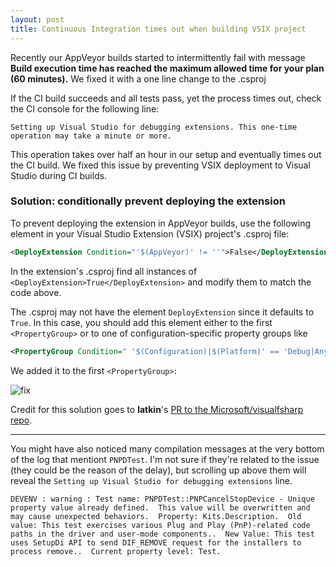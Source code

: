 ```yaml
---
layout: post
title: Continuous Integration times out when building VSIX project
---
```


Recently our AppVeyor builds started to intermittently fail with message **Build execution time has reached the maximum allowed time for your plan (60 minutes).** We fixed it with a one line change to the .csproj

If the CI build succeeds and all tests pass, yet the process times out, check the CI console for the following line:

```
Setting up Visual Studio for debugging extensions. This one-time operation may take a minute or more.
```

This operation takes over half an hour in our setup and eventually times out the CI build. We fixed this issue by preventing VSIX deployment to Visual Studio during CI builds.

### Solution: conditionally prevent deploying the extension 

To prevent deploying the extension in AppVeyor builds, use the following element in your Visual Studio Extension (VSIX) project's .csproj file:

```xml
<DeployExtension Condition="'$(AppVeyor)' != ''">False</DeployExtension>
```

In the extension's .csproj find all instances of `<DeployExtension>True</DeployExtension>` and modify them to match the code above. 

The .csproj may not have the element `DeployExtension` since it defaults to `True`. In this case, you should add this element either to the first `<PropertyGroup>` or to one of configuration-specific property groups like 

```xml
<PropertyGroup Condition=" '$(Configuration)|$(Platform)' == 'Debug|AnyCPU' ">
```

We added it to the first `<PropertyGroup>`: 

![fix](https://i.gyazo.com/34827523bc0d98741a95d182ffc525d8.png)

Credit for this solution goes to **latkin**'s [PR to the Microsoft/visualfsharp repo](https://github.com/Microsoft/visualfsharp/pull/301/files). 

***

You might have also noticed many compilation messages at the very bottom of the log that mentiont `PNPDTest`. I'm not sure if they're related to the issue (they could be the reason of the delay), but scrolling up above them will reveal the `Setting up Visual Studio for debugging extensions` line.

```
DEVENV : warning : Test name: PNPDTest::PNPCancelStopDevice - Unique property value already defined.  This value will be overwritten and may cause unexpected behaviors.  Property: Kits.Description.  Old value: This test exercises various Plug and Play (PnP)-related code paths in the driver and user-mode components..  New Value: This test uses SetupDi API to send DIF_REMOVE request for the installers to process remove..  Current property level: Test.
```
